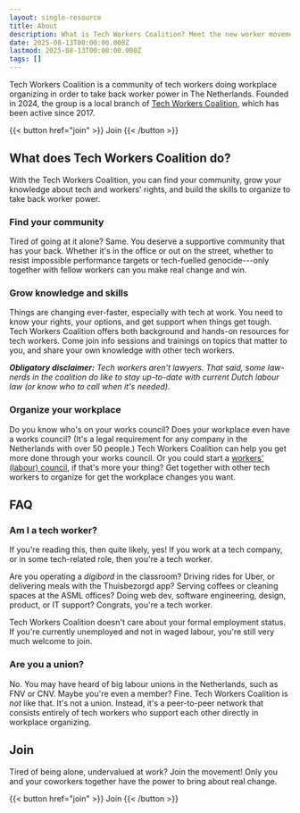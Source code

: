 ```yaml
---
layout: single-resource
title: About
description: What is Tech Workers Coalition? Meet the new worker movement in The Netherlands.
date: 2025-08-13T00:00:00.000Z
lastmod: 2025-08-13T00:00:00.000Z
tags: []
---
```


Tech Workers Coalition is a community of tech workers doing workplace organizing in order to take back worker power in The Netherlands. Founded in 2024, the group is a local branch of [Tech Workers Coalition](https://techworkerscoalition.org/), which has been active since 2017. 

<span class="flex justify-center uppercase font-mono">
  {{< button href="join" >}}
    Join
  {{< /button >}}
</span>

## What does Tech Workers Coalition do?

With the Tech Workers Coalition, you can find your community, grow your knowledge about tech and workers' rights, and build the skills to organize to take back worker power.

### Find your community

Tired of going at it alone? Same. You deserve a supportive community that has your back. Whether it's in the office or out on the street, whether to resist impossible performance targets or tech-fuelled genocide---only together with fellow workers can you make real change and win.

### Grow knowledge and skills

Things are changing ever-faster, especially with tech at work. You need to know your rights, your options, and get support when things get tough. Tech Workers Coalition offers both background and hands-on resources for tech workers. Come join info sessions and trainings on topics that matter to you, and share your own knowledge with other tech workers.

_**Obligatory disclaimer:** Tech workers aren't lawyers. That said, some law-nerds in the coalition do like to stay up-to-date with current Dutch labour law (or know who to call when it's needed)._

### Organize your workplace

Do you know who's on your works council? Does your workplace even have a works council? (It's a legal requirement for any company in the Netherlands with over 50 people.) Tech Workers Coalition can help you get more done through your works council. Or you could start a [workers' (labour) council](https://en.wikipedia.org/wiki/Workers'_council), if that's more your thing? Get together with other tech workers to organize for get the workplace changes you want.

## FAQ

### Am I a tech worker?

If you're reading this, then quite likely, yes! If you work at a tech company, or in some tech-related role, then you're a tech worker.

Are you operating a *digibord* in the classroom? Driving rides for Uber, or delivering meals with the Thuisbezorgd app? Serving coffees or cleaning spaces at the ASML offices? Doing web dev, software engineering, design, product, or IT support? Congrats, you're a tech worker.

Tech Workers Coalition doesn't care about your formal employment status. If you're currently unemployed and not in waged labour, you're still very much welcome to join.

### Are you a union?

No. You may have heard of big labour unions in the Netherlands, such as FNV or CNV. Maybe you're even a member? Fine. Tech Workers Coalition is *not* like that. It's not a union. Instead, it's a peer-to-peer network that consists entirely of tech workers who support each other directly in workplace organizing. 

## Join

Tired of being alone, undervalued at work? Join the movement! Only you and your coworkers together have the power to bring about real change.

<span class="flex justify-center uppercase font-mono">
  {{< button href="join" >}}
    Join
  {{< /button >}}
</span>
